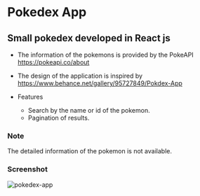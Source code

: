 # Pokedex App

## Small pokedex developed in React js

- The information of the pokemons is provided by the PokeAPI https://pokeapi.co/about
- The design of the application is inspired by https://www.behance.net/gallery/95727849/Pokdex-App

- Features
  - Search by the name or id of the pokemon.
  - Pagination of results.

### Note

The detailed information of the pokemon is not available.

### Screenshot
![pokedex-app](https://user-images.githubusercontent.com/43593534/134789198-af2aaf06-9e0f-4afe-87b7-876a7092724d.png)
